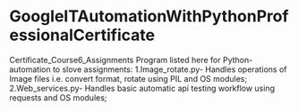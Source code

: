 # GoogleITAutomationWithPythonProfessionalCertificate
Certificate_Course6_Assignments
Program listed here for Python-automation to slove assignments:
1.Image_rotate.py- Handles operations of Image files i.e. convert format, rotate using PIL and OS modules;
2.Web_services.py- Handles basic automatic api testing workflow using requests and OS modules;
